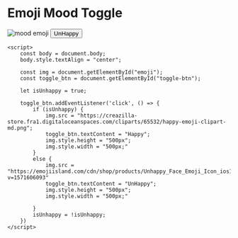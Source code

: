 <!DOCTYPE html>
<html lang="en">

<head>
    <meta charset="UTF-8">
    <meta name="viewport" content="width=device-width, initial-scale=1.0">
    <title>Happy-unhappy</title>
</head>

<body>
    <h1>Emoji Mood Toggle</h1>
    <img id="emoji" alt="mood emoji"
        src="https://emojiisland.com/cdn/shop/products/Unhappy_Face_Emoji_Icon_ios10_large.png?v=1571606093">
    <button id="toggle-btn">UnHappy</button>

    <script>
        const body = document.body;
        body.style.textAlign = "center";

        const img = document.getElementById("emoji");
        const toggle_btn = document.getElementById("toggle-btn");

        let isUnhappy = true;

        toggle_btn.addEventListener('click', () => {
            if (isUnhappy) {
                img.src = "https://creazilla-store.fra1.digitaloceanspaces.com/cliparts/65532/happy-emoji-clipart-md.png";
                toggle_btn.textContent = "Happy";
                img.style.height = "500px";
                img.style.width = "500px;"
            }
            else {
                img.src = "https://emojiisland.com/cdn/shop/products/Unhappy_Face_Emoji_Icon_ios10_large.png?v=1571606093"
                toggle_btn.textContent = "UnHappy";
                img.style.height = "500px";
                img.style.width = "500px;"

            }
            isUnhappy = !isUnhappy;
        })
    </script>
</body>

</html>
